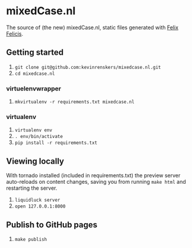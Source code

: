 # mixedCase.nl
The source of (the new) mixedCase.nl, static files generated with [Felix Felicis](https://github.com/lepture/liquidluck).

## Getting started

1. `git clone git@github.com:kevinrenskers/mixedcase.nl.git`
2. `cd mixedcase.nl`

### virtuelenvwrapper

1. `mkvirtualenv -r requirements.txt mixedcase.nl`

### virtualenv

1. `virtualenv env`
2. `. env/bin/activate`
3. `pip install -r requirements.txt`

## Viewing locally
With tornado installed (included in requirements.txt) the preview server auto-reloads on content changes, saving you from running `make html` and restarting the server.

1. `liquidluck server`
2. `open 127.0.0.1:8000`

## Publish to GitHub pages

1. `make publish`

